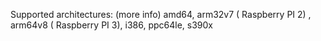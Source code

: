 

 Supported architectures: (more info)
amd64, arm32v7 ( Raspberry PI 2) , arm64v8 ( Raspberry PI 3), i386, ppc64le, s390x